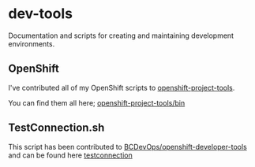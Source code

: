 # dev-tools
Documentation and scripts for creating and maintaining development environments.

## OpenShift

I've contributed all of my OpenShift scripts to [openshift-project-tools](https://github.com/BCDevOps/openshift-project-tools).

You can find them all here; [openshift-project-tools/bin](https://github.com/BCDevOps/openshift-project-tools/tree/master/bin)


## TestConnection.sh

This script has been contributed to [BCDevOps/openshift-developer-tools](https://github.com/BCDevOps/openshift-developer-tools) and can be found here [testconnection](https://github.com/BCDevOps/openshift-developer-tools/tree/master/bin#testconnection)
